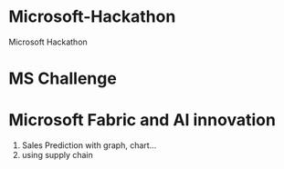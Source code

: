 # Microsoft-Hackathon
Microsoft Hackathon

# MS Challenge
   [](https://aka.ms/challenge/fabric?wt.mc_id=aisc25_fabrichack_multichannel_azdata_csadai)

# Microsoft Fabric and AI innovation

1. Sales Prediction with  graph, chart...
2. using supply chain

